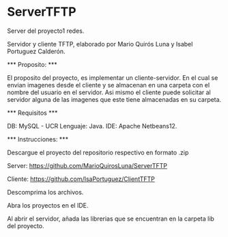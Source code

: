 # ServerTFTP
Server del proyecto1 redes.

Servidor y cliente TFTP, elaborado por Mario Quirós Luna y Isabel Portuguez Calderón.

 *** Proposito: ***
 
 
El proposito del proyecto, es implementar un cliente-servidor.
En el cual se envian imagenes desde el cliente y se almacenan en una carpeta con el nombre del usuario en el servidor.
Asi mismo el cliente puede solicitar al servidor alguna de las imagenes que este tiene almacenadas en su carpeta.


*** Requisitos ***


DB: MySQL - UCR
Lenguaje: Java.
IDE: Apache Netbeans12.


*** Instrucciones: ***


Descargue el proyecto del repositorio respectivo en formato .zip

Server: https://github.com/MarioQuirosLuna/ServerTFTP


Cliente: https://github.com/IsaPortuguez/ClientTFTP

Descomprima los archivos.

Abra los proyectos en el IDE.

Al abrir el servidor, añada las librerias que se encuentran en la carpeta lib del proyecto.
